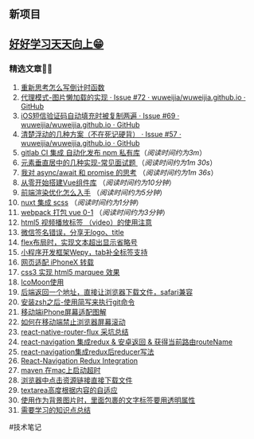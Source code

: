 ## 新项目
[好好学习天天向上😁](https://github.com/wuweijia/good-good-study-day-day-up)
----
### 精选文章👏🏻

1. [重新思考怎么写倒计时函数](https://github.com/wuweijia/good-good-study-day-day-up/blob/master/demo/count-down.js)
2. [代理模式-图片懒加载的实现 · Issue #72 · wuweijia/wuweijia.github.io · GitHub](https://github.com/wuweijia/wuweijia.github.io/issues/72)
3. [iOS短信验证码自动填充时被复制两遍 · Issue #69 · wuweijia/wuweijia.github.io · GitHub](https://github.com/wuweijia/wuweijia.github.io/issues/69)
4. [清楚浮动的几种方案（不在死记硬背） · Issue #57 · wuweijia/wuweijia.github.io · GitHub](https://github.com/wuweijia/wuweijia.github.io/issues/57)
5. [gitlab CI 集成 自动化发布 npm 私有库](https://github.com/wuweijia/wuweijia.github.io/issues/54)（*阅读时间约为3m*）
6. [元素垂直居中的几种实现-常见面试题 ](https://github.com/wuweijia/wuweijia.github.io/issues/52) （*阅读时间约为1m 30s*）
7. [我对 async/await 和 promise 的思考](https://github.com/wuweijia/wuweijia.github.io/issues/51) （*阅读时间约为1m 36s*）
8. [从零开始搭建Vue组件库](https://github.com/wuweijia/wuweijia.github.io/issues/48) （*阅读时间约为10分钟*）
9. [前端渲染优化怎么入手](https://github.com/wuweijia/wuweijia.github.io/issues/44) （*阅读时间约为5分钟*）
10. [nuxt 集成 scss](https://github.com/wuweijia/wuweijia.github.io/issues/42) （*阅读时间约为1分钟*）
11. [webpack 打包 vue 0-1](https://github.com/wuweijia/wuweijia.github.io/issues/37) （*阅读时间约为3分钟*）
12. [html5 视频播放标签 （video）的使用注意](https://github.com/wuweijia/wuweijia.github.io/issues/35)
13. [微信签名错误，分享无logo、title](https://github.com/wuweijia/wuweijia.github.io/issues/34)
14. [flex布局时，实现文本超出显示省略号](https://github.com/wuweijia/wuweijia.github.io/issues/30)
15. [小程序开发框架Wepy，tab补全标签支持](https://github.com/wuweijia/wuweijia.github.io/issues/29)
16. [网页适配 iPhoneX 转载](https://github.com/wuweijia/wuweijia.github.io/issues/26)
17. [css3 实现 html5 marquee 效果](https://github.com/wuweijia/wuweijia.github.io/issues/25)
18. [IcoMoon使用](https://github.com/wuweijia/wuweijia.github.io/issues/24)
19. [后端返回一个地址，直接让浏览器下载文件，safari兼容](https://github.com/wuweijia/wuweijia.github.io/issues/23)
20. [安装zsh之后-使用简写来执行git命令](https://github.com/wuweijia/wuweijia.github.io/issues/22)
21. [移动端iPhone屏幕适配图解](https://github.com/wuweijia/wuweijia.github.io/issues/21)
22. [如何在移动端禁止浏览器屏幕滚动](https://github.com/wuweijia/wuweijia.github.io/issues/20)
23. [react-native-router-flux 采坑总结](https://github.com/wuweijia/wuweijia.github.io/issues/18)
24. [react-navigation 集成redux & 安卓返回 & 获得当前路由routeName](https://github.com/wuweijia/wuweijia.github.io/issues/17)
25. [react-navigation集成redux后reducer写法](https://github.com/wuweijia/wuweijia.github.io/issues/15)
26. [React-Navigation Redux Integration](https://github.com/wuweijia/wuweijia.github.io/issues/14)
27. [maven 在mac上启动超时](https://github.com/wuweijia/wuweijia.github.io/issues/8)
28. [浏览器中点击资源链接直接下载文件](https://github.com/wuweijia/wuweijia.github.io/issues/7)
29. [textarea高度根据内容的自适应](https://github.com/wuweijia/wuweijia.github.io/issues/4)
30. [使用<Image>作为背景图片时，里面包裹的文字标签要用透明属性](https://github.com/wuweijia/wuweijia.github.io/issues/3)
31. [需要学习的知识点总结](https://github.com/wuweijia/wuweijia.github.io/issues/2)

#技术笔记
